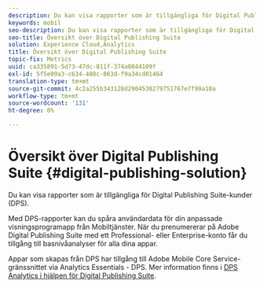 ```yaml
---
description: Du kan visa rapporter som är tillgängliga för Digital Publishing Suite-kunder (DPS).
keywords: mobil
seo-description: Du kan visa rapporter som är tillgängliga för Digital Publishing Suite-kunder (DPS).
seo-title: Översikt över Digital Publishing Suite
solution: Experience Cloud,Analytics
title: Översikt över Digital Publishing Suite
topic-fix: Metrics
uuid: ca335891-5d73-47dc-811f-374a0844109f
exl-id: 5f5e09a3-c634-480c-863d-f9a34cd01464
translation-type: tm+mt
source-git-commit: 4c2a255b343128d2904530279751767e7f99a10a
workflow-type: tm+mt
source-wordcount: '131'
ht-degree: 0%

---
```


# Översikt över Digital Publishing Suite {#digital-publishing-solution}

Du kan visa rapporter som är tillgängliga för Digital Publishing Suite-kunder (DPS).

Med DPS-rapporter kan du spåra användardata för din anpassade visningsprogramapp från Mobiltjänster. När du prenumererar på Adobe Digital Publishing Suite med ett Professional- eller Enterprise-konto får du tillgång till basnivåanalyser för alla dina appar.

Appar som skapas från DPS har tillgång till Adobe Mobile Core Service-gränssnittet via Analytics Essentials - DPS. Mer information finns i [DPS Analytics i hjälpen för Digital Publishing Suite](https://helpx.adobe.com/digital-publishing-suite/help/omniture-analytics.html).
